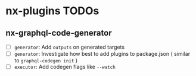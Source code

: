 # nx-plugins TODOs

## nx-graphql-code-generator

- [ ] `generator`: Add `outputs` on generated targets
- [ ] `generator`: Investigate how best to add plugins to package.json ( similar to `graphql-codegen init` )
- [ ] `executor`: Add codegen flags like `--watch`
